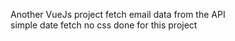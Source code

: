  Another VueJs project
 fetch email data from the API      
 simple date fetch  no css done for this project                                         
